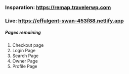 ### Insparation: https://remap.travelerwp.com

### Live: https://effulgent-swan-453f88.netlify.app

##### Pages remaining

<ol>
<li>Checkout page</li>
<li>Login Page</li>
<li>Search Page</li>
<li>Owner Page</li>
<li>Profile Page</li>
</ol>

